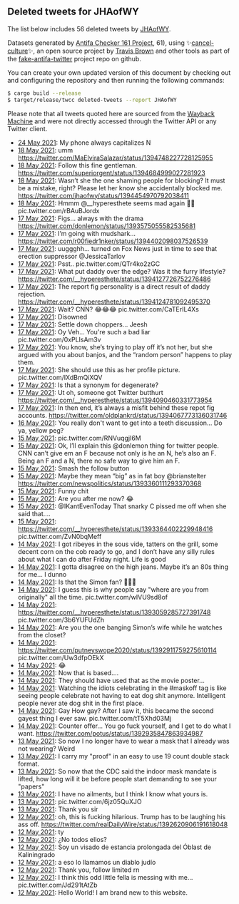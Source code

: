 ## Deleted tweets for JHAofWY

The list below includes 56 deleted tweets by
[JHAofWY](https://twitter.com/JHAofWY).



Datasets generated by [Antifa Checker 161 Project](https://twitter.com/antifacheck161), 61), using ✨[cancel-culture](https://github.com/travisbrown/cancel-culture)✨, an open source project by 
[Travis Brown](https://twitter.com/travisbrown) and other tools as part of the 
[fake-antifa-twitter](https://github.com/antifacheck161/fake-antifa-twitter) project repo on github.

You can create your own updated version of this document by checking out and configuring the
repository and then running the following commands:

```bash
$ cargo build --release
$ target/release/twcc deleted-tweets --report JHAofWY
```

Please note that all tweets quoted here are sourced from the
[Wayback Machine](https://web.archive.org) and were not directly accessed through the Twitter API or
any Twitter client.

* [24 May 2021](https://web.archive.org/web/20210524063123/https://twitter.com/JHAofWY/status/1396661435896373254): My phone always capitalizes N <!--1396661435896373254-->
* [18 May 2021](https://web.archive.org/web/20210518203226/https://twitter.com/JHAofWY/status/1394752590819307521): umm https://twitter.com/MaElviraSalazar/status/1394748227728125955 <!--1394752590819307521-->
* [18 May 2021](https://web.archive.org/web/20210518161350/https://twitter.com/JHAofWY/status/1394687645708587013): Follow this fine gentleman. https://twitter.com/superiorgent/status/1394684999027281923 <!--1394687645708587013-->
* [18 May 2021](https://web.archive.org/web/20210518033200/https://twitter.com/JHAofWY/status/1394455803336265737): Wasn’t she the one shaming people for blocking?  It must be a mistake, right?    Please let her know she accidentally blocked me. https://twitter.com/jhaofwy/status/1394454970792038411 <!--1394455803336265737-->
* [18 May 2021](https://web.archive.org/web/20210518013856/https://twitter.com/JHAofWY/status/1394454970792038411): Hmmm   @__hyperesthete  seems mad again 🤷‍♂️ pic.twitter.com/rBAuBJordx <!--1394454970792038411-->
* [17 May 2021](https://web.archive.org/web/20210518000050/https://twitter.com/JHAofWY/status/1394438092577202181): Figs... always with the drama https://twitter.com/donlemon/status/1393575055582535681 <!--1394438092577202181-->
* [17 May 2021](https://web.archive.org/web/20210518020534/https://twitter.com/JHAofWY/status/1394432192776970240): I’m going with mudshark... https://twitter.com/r00fiedr1nker/status/1394402098037526539 <!--1394432192776970240-->
* [17 May 2021](https://web.archive.org/web/20210517234153/https://twitter.com/JHAofWY/status/1394397079368314891): uuggghh... turned on Fox News just in time to see that erection suppressor  @JessicaTarlov <!--1394397079368314891-->
* [17 May 2021](https://web.archive.org/web/20210517032228/https://twitter.com/JHAofWY/status/1394130095351160834): Psst.. pic.twitter.com/QTr4ko2zGC <!--1394130095351160834-->
* [17 May 2021](https://web.archive.org/web/20210517032106/https://twitter.com/JHAofWY/status/1394128639453802500): What put daddy over the edge? Was it the furry lifestyle? https://twitter.com/__hyperesthete/status/1394127726752276486 <!--1394128639453802500-->
* [17 May 2021](https://web.archive.org/web/20210517030832/https://twitter.com/JHAofWY/status/1394127333414539271): The report fig personality is a direct result of daddy rejection. https://twitter.com/__hyperesthete/status/1394124781092495370 <!--1394127333414539271-->
* [17 May 2021](https://web.archive.org/web/20210517025140/https://twitter.com/JHAofWY/status/1394123267884130304): Wait? CNN? 😂😂😂 pic.twitter.com/CaTErIL4Xs <!--1394123267884130304-->
* [17 May 2021](https://web.archive.org/web/20210517015114/https://twitter.com/JHAofWY/status/1394108061552422914): Disowned <!--1394108061552422914-->
* [17 May 2021](https://web.archive.org/web/20210517014139/https://twitter.com/JHAofWY/status/1394105452808507392): Settle down choppers... Jeesh <!--1394105452808507392-->
* [17 May 2021](https://web.archive.org/web/20210517012517/https://twitter.com/JHAofWY/status/1394101558128807938): Oy Veh... You're such a bad liar pic.twitter.com/0xPLIsAm3v <!--1394101558128807938-->
* [17 May 2021](https://web.archive.org/web/20210517011926/https://twitter.com/JHAofWY/status/1394100065703170052): You know, she’s trying to play off it’s not her, but she argued with you about banjos, and the “random person” happens to play them. <!--1394100065703170052-->
* [17 May 2021](https://web.archive.org/web/20210517010104/https://twitter.com/JHAofWY/status/1394095434767998979): She should use this as her profile picture. pic.twitter.com/IXdBmQiXQV <!--1394095434767998979-->
* [17 May 2021](https://web.archive.org/web/20210517005030/https://twitter.com/JHAofWY/status/1394092843145252864): Is that a synonym for degenerate? <!--1394092843145252864-->
* [17 May 2021](https://web.archive.org/web/20210517004314/https://twitter.com/JHAofWY/status/1394091031797317633): Ut oh, someone got Twitter butthurt https://twitter.com/__hyperesthete/status/1394090460331773954 <!--1394091031797317633-->
* [17 May 2021](https://web.archive.org/web/20210517001709/https://twitter.com/JHAofWY/status/1394084405027774467): In then end, it’s always a misfit behind these repot fig accounts. https://twitter.com/oldplankrd/status/1394067773136031746 <!--1394084405027774467-->
* [16 May 2021](https://web.archive.org/web/20210516214656/https://twitter.com/JHAofWY/status/1394046545734086659): You really don't want to get into a teeth discussion... Do ya, yellow peg? <!--1394046545734086659-->
* [15 May 2021](https://web.archive.org/web/20210515215133/https://twitter.com/JHAofWY/status/1393680704186327044): pic.twitter.com/RNVuqgjI6M <!--1393680704186327044-->
* [15 May 2021](https://web.archive.org/web/20210515041619/https://twitter.com/JHAofWY/status/1393419828300591105): Ok, l’ll explain this  @donlemon  thing for twitter people.  CNN can’t give em an F because not only is he an N, he’s also an F.   Being an F and a N, there no safe way to give him an F. <!--1393419828300591105-->
* [15 May 2021](https://web.archive.org/web/20210515041036/https://twitter.com/JHAofWY/status/1393418513176539137): Smash the follow button <!--1393418513176539137-->
* [15 May 2021](https://web.archive.org/web/20210515024246/https://twitter.com/JHAofWY/status/1393396210501832713): Maybe they mean “big” as in fat boy  @brianstelter  https://twitter.com/newspolitics/status/1393360111293370368 <!--1393396210501832713-->
* [15 May 2021](https://web.archive.org/web/20210515020013/https://twitter.com/JHAofWY/status/1393385044065103873): Funny chit <!--1393385044065103873-->
* [15 May 2021](https://web.archive.org/web/20210515015940/https://twitter.com/JHAofWY/status/1393384677159882757): Are you after me now? 😂 <!--1393384677159882757-->
* [15 May 2021](https://web.archive.org/web/20210515010543/https://twitter.com/JHAofWY/status/1393371985758015490): @IKantEvenToday That snarky C pissed me off when she said that.... <!--1393371985758015490-->
* [15 May 2021](https://web.archive.org/web/20210515010458/https://twitter.com/JHAofWY/status/1393371597222944773): https://twitter.com/__hyperesthete/status/1393364402229948416  pic.twitter.com/ZvN0bqMeff <!--1393371597222944773-->
* [14 May 2021](https://web.archive.org/web/20210514224117/https://twitter.com/JHAofWY/status/1393335572433866753): I got ribeyes in the sous vide, tatters on the grill, some decent corn on the cob ready to go, and I don’t have any silly rules about what I can do after Friday night.  Life is good <!--1393335572433866753-->
* [14 May 2021](https://web.archive.org/web/20210514220836/https://twitter.com/JHAofWY/status/1393327364403253256): I gotta disagree on the high jeans.  Maybe it’s an 80s thing for me... I dunno <!--1393327364403253256-->
* [14 May 2021](https://web.archive.org/web/20210514193503/https://twitter.com/JHAofWY/status/1393283401063538699): Is that the Simon fan?  🤣😂🤣 <!--1393283401063538699-->
* [14 May 2021](https://web.archive.org/web/20210514183043/https://twitter.com/JHAofWY/status/1393267979245260806): I guess this is why people say "where are you from originally" all the time. pic.twitter.com/wIVU9sd8of <!--1393267979245260806-->
* [14 May 2021](https://web.archive.org/web/20210514153243/https://twitter.com/JHAofWY/status/1393215100782268421): https://twitter.com/__hyperesthete/status/1393059285727391748  pic.twitter.com/3b6YUFUdZh <!--1393215100782268421-->
* [14 May 2021](https://web.archive.org/web/20210514041650/https://twitter.com/JHAofWY/status/1393057693963796485): Are you the one banging Simon’s wife while he watches from the closet? <!--1393057693963796485-->
* [14 May 2021](https://web.archive.org/web/20210514025524/https://twitter.com/JHAofWY/status/1393037116783923204): https://twitter.com/putneyswope2020/status/1392911759275610114  pic.twitter.com/Uw3dfpOEkX <!--1393037116783923204-->
* [14 May 2021](https://web.archive.org/web/20210514022401/https://twitter.com/JHAofWY/status/1393029209271029761): 😂 <!--1393029209271029761-->
* [14 May 2021](https://web.archive.org/web/20210514022114/https://twitter.com/JHAofWY/status/1393028517240127488): Now that is based.... <!--1393028517240127488-->
* [14 May 2021](https://web.archive.org/web/20210514021510/https://twitter.com/JHAofWY/status/1393026896343019522): They should have used that as the movie poster... <!--1393026896343019522-->
* [14 May 2021](https://web.archive.org/web/20210514021316/https://twitter.com/JHAofWY/status/1393026546571620356): Watching the idiots celebrating in the  #maskoff  tag is like seeing people celebrate not having to eat dog shit anymore.  Intelligent people never ate dog shit in the first place. <!--1393026546571620356-->
* [14 May 2021](https://web.archive.org/web/20210514015932/https://twitter.com/JHAofWY/status/1393023059163025411): Gay  How gay?   After I saw it, this became the second gayest thing I ever saw. pic.twitter.com/tT5Xhd03Mj <!--1393023059163025411-->
* [14 May 2021](https://web.archive.org/web/20210514014359/https://twitter.com/JHAofWY/status/1393019171731038210): Counter offer...  You go fuck yourself, and I get to do what I want. https://twitter.com/potus/status/1392935847863934987 <!--1393019171731038210-->
* [13 May 2021](https://web.archive.org/web/20210513201121/https://twitter.com/JHAofWY/status/1392935362931138567): So now I no longer have to wear a mask that I already was not wearing?  Weird <!--1392935362931138567-->
* [13 May 2021](https://web.archive.org/web/20210513195547/https://twitter.com/JHAofWY/status/1392931514669748230): I carry my "proof" in an easy to use 19 count double stack format. <!--1392931514669748230-->
* [13 May 2021](https://web.archive.org/web/20210513182936/https://twitter.com/JHAofWY/status/1392909828977274888): So now that the CDC said the indoor mask mandate is lifted, how long will it be before people start demanding to see your "papers" <!--1392909828977274888-->
* [13 May 2021](https://web.archive.org/web/20210513182659/https://twitter.com/JHAofWY/status/1392909111713484801): I have no ailments, but I think I know what yours is. <!--1392909111713484801-->
* [13 May 2021](https://web.archive.org/web/20210513174730/https://twitter.com/JHAofWY/status/1392899037469290497): pic.twitter.com/6jz05QuXJO <!--1392899037469290497-->
* [13 May 2021](https://web.archive.org/web/20210513025722/https://twitter.com/JHAofWY/status/1392675281488551938): Thank you sir <!--1392675281488551938-->
* [12 May 2021](https://web.archive.org/web/20210512233414/https://twitter.com/JHAofWY/status/1392624132886564866): oh, this is fucking hilarious. Trump has to be laughing his ass off. https://twitter.com/realDailyWire/status/1392620906191618048 <!--1392624132886564866-->
* [12 May 2021](https://web.archive.org/web/20210512203437/https://twitter.com/JHAofWY/status/1392578909586219010): ty <!--1392578909586219010-->
* [12 May 2021](https://web.archive.org/web/20210512203302/https://twitter.com/JHAofWY/status/1392578521718050816): ¿No todos ellos? <!--1392578521718050816-->
* [12 May 2021](https://web.archive.org/web/20210512201525/https://twitter.com/JHAofWY/status/1392574117401010177): Soy un visado de estancia prolongada del Óblast de Kaliningrado <!--1392574117401010177-->
* [12 May 2021](https://web.archive.org/web/20210512201010/https://twitter.com/JHAofWY/status/1392572766914813954): a eso lo llamamos un diablo judío <!--1392572766914813954-->
* [12 May 2021](https://web.archive.org/web/20210512155619/https://twitter.com/JHAofWY/status/1392508895126556674): Thank you, follow limited rn <!--1392508895126556674-->
* [12 May 2021](https://web.archive.org/web/20210512171849/https://twitter.com/JHAofWY/status/1392505731325308934): I think this odd little fella is messing with me... pic.twitter.com/Jd291tAtZb <!--1392505731325308934-->
* [12 May 2021](https://web.archive.org/web/20210512153528/https://twitter.com/JHAofWY/status/1392503590510493699): Hello World! I am brand new to this website. <!--1392503590510493699-->
